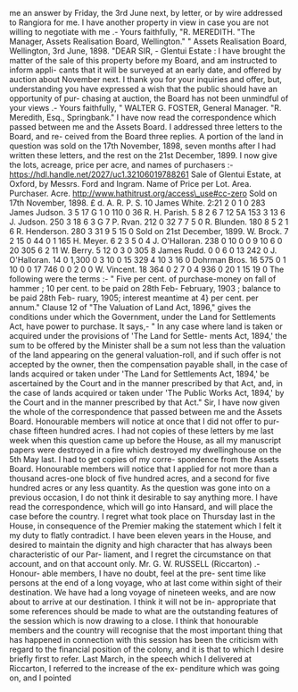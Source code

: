 me an answer by Friday, the 3rd June next, by letter, or by wire addressed to Rangiora for me. I have another property in view in case you are not willing to negotiate with me .- Yours faithfully, "R. MEREDITH. "The Manager, Assets Realisation Board, Wellington." " Assets Realisation Board, Wellington, 3rd June, 1898. "DEAR SIR, - Glentui Estate : I have brought the matter of the sale of this property before my Board, and am instructed to inform appli- cants that it will be surveyed at an early date, and offered by auction about November next. I thank you for your inquiries and offer, but, understanding you have expressed a wish that the public should have an opportunity of pur- chasing at auction, the Board has not been unmindful of your views .- Yours faithfully, " WALTER G. FOSTER, General Manager. "R. Meredith, Esq., Springbank." I have now read the correspondence which passed between me and the Assets Board. I addressed three letters to the Board, and re- ceived from the Board three replies. A portion of the land in question was sold on the 17th November, 1898, seven months after I had written these letters, and the rest on the 21st December, 1899. I now give the lots, acreage, price per acre, and names of purchasers :- https://hdl.handle.net/2027/uc1.32106019788261 Sale of Glentui Estate, at Oxford, by Messrs. Ford and Ingram. Name of Price per Lot. Area. Purchaser. Acre. http://www.hathitrust.org/access\_use#cc-zero Sold on 17th November, 1898. £ d. A. R. P. S. 10 James White. 2:21 2 0 1 0 283 James Judson. 3 5 17 G 1 0 110 0 36 R. H. Parish. 5 8 2 6 7 12 5A 153 3 13 6 J. Judson. 250 3 18 6 3 G 7 P. Rvan. 212 0 32 7 7 5 0 R. Blunden. 180 8 5 2 1 6 R. Henderson. 280 3 31 9 5 15 0 Sold on 21st December, 1899. W. Brock. 7 2 15 0 44 0 1 165 H. Meyer. 6 2 3 5 0 4 J. O'Halloran. 238 0 10 0 0 9 10 6 0 20 305 6 2 11 W. Berry. 5 12 0 3 0 305 8 James Rudd. 0 0 6 0 13 242 0 J. O'Halloran. 14 0 1,300 0 3 10 0 15 329 4 10 3 16 0 Dohrman Bros. 16 575 0 1 10 0 0 17 746 0 0 2 0 0 W. Vincent. 18 364 0 2 7 0 4 936 0 20 1 15 19 0 The following were the terms :- " Five per cent. of purchase-money on fall of hammer ; 10 per cent. to be paid on 28th Feb- February, 1903 ; balance to be paid 28th Feb- ruary, 1905; interest meantime at 4} per cent. per annum." Clause 12 of "The Valuation of Land Act, 1896," gives the conditions under which the Government, under the Land for Settlements Act, have power to purchase. It says,- " In any case where land is taken or acquired under the provisions of 'The Land for Settle- ments Act, 1894,' the sum to be offered by the Minister shall be a sum not less than the valuation of the land appearing on the general valuation-roll, and if such offer is not accepted by the owner, then the compensation payable shall, in the case of lands acquired or taken under 'The Land for Settlements Act, 1894,' be ascertained by the Court and in the manner prescribed by that Act, and, in the case of lands acquired or taken under 'The Public Works Act, 1894,' by the Court and in the manner prescribed by that Act." Sir, I have now given the whole of the correspondence that passed between me and the Assets Board. Honourable members will notice at once that I did not offer to pur- chase fifteen hundred acres. I had not copies of these letters by me last week when this question came up before the House, as all my manuscript papers were destroyed in a fire which destroyed my dwellinghouse on the 5th May last. I had to get copies of my corre- spondence from the Assets Board. Honourable members will notice that I applied for not more than a thousand acres-one block of five hundred acres, and a second for five hundred acres or any less quantity. As the question was gone into on a previous occasion, I do not think it desirable to say anything more. I have read the correspondence, which will go into Hansard, and will place the case before the country. I regret what took place on Thursday last in the House, in consequence of the Premier making the statement which I felt it my duty to flatly contradict. I have been eleven years in the House, and desired to maintain the dignity and high character that has always been characteristic of our Par- liament, and I regret the circumstance on that account, and on that account only. Mr. G. W. RUSSELL (Riccarton) .- Honour- able members, I have no doubt, feel at the pre- sent time like persons at the end of a long voyage, who at last come within sight of their destination. We have had a long voyage of nineteen weeks, and are now about to arrive at our destination. I think it will not be in- appropriate that some references should be made to what are the outstanding features of the session which is now drawing to a close. I think that honourable members and the country will recognise that the most important thing that has happened in connection with this session has been the criticism with regard to the financial position of the colony, and it is that to which I desire briefly first to refer. Last March, in the speech which I delivered at Riccarton, I referred to the increase of the ex- penditure which was going on, and I pointed 